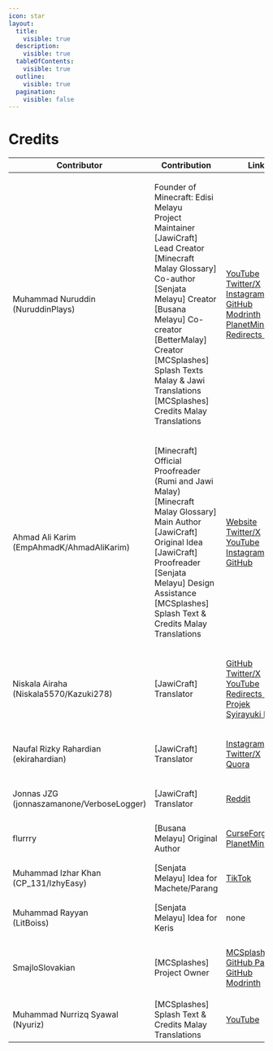 ```yaml
---
icon: star
layout:
  title:
    visible: true
  description:
    visible: true
  tableOfContents:
    visible: true
  outline:
    visible: true
  pagination:
    visible: false
---
```


# Credits

| Contributor                                                                                                                                                                                                                                                                                                                                         | Contribution                                                                                                                                                                                                                                                                                                                  | Link                                                                                                                                                                                                                                                                                                                                                                                                                                                                        |
| --------------------------------------------------------------------------------------------------------------------------------------------------------------------------------------------------------------------------------------------------------------------------------------------------------------------------------------------------- | ----------------------------------------------------------------------------------------------------------------------------------------------------------------------------------------------------------------------------------------------------------------------------------------------------------------------------- | --------------------------------------------------------------------------------------------------------------------------------------------------------------------------------------------------------------------------------------------------------------------------------------------------------------------------------------------------------------------------------------------------------------------------------------------------------------------------- |
| <p><a href="https://bit.ly/NuruddinPlays"><img src="https://github.com/Minecraft-EdisiMelayu/MCEM-Wiki/assets/77572972/f30d9b44-4579-473e-ba28-5cdee312e2eb" alt=""></a><br>Muhammad Nuruddin<br>(NuruddinPlays)</p>                                                                                                                                | <p>Founder of Minecraft: Edisi Melayu<br>Project Maintainer<br>[JawiCraft] Lead Creator<br>[Minecraft Malay Glossary] Co-author<br>[Senjata Melayu] Creator<br>[Busana Melayu] Co-creator<br>[BetterMalay] Creator<br>[MCSplashes] Splash Texts Malay &#x26; Jawi Translations<br>[MCSplashes] Credits Malay Translations</p> | <p><a href="https://youtube.com/@NuruddinPlays">YouTube</a><br><a href="https://twitter.com/NuruddinPlays">Twitter/X</a><br><a href="https://instagram.com/@nuruddinplays">Instagram</a><br><a href="https://github.com/NuruddinPlays">GitHub</a><br><a href="https://modrinth.com/user/NuruddinPlays">Modrinth</a><br><a href="https://www.planetminecraft.com/member/nuruddinplays/">PlanetMinecraft</a><br><a href="https://bit.ly/NuruddinPlays">Redirects Page</a></p> |
| <p><a href="https://ahmadalikarim.com"><img src="https://github.com/Minecraft-EdisiMelayu/MCEM-Wiki/assets/77572972/2bbdb974-7f63-4dd9-8071-920d014c303b" alt=""><img src="https://github.com/Minecraft-EdisiMelayu/MCEM-Wiki/assets/77572972/1c65cca8-5bf6-4893-88e6-9cbc86e2998e" alt=""></a><br>Ahmad Ali Karim<br>(EmpAhmadK/AhmadAliKarim)</p> | <p>[Minecraft] Official Proofreader (Rumi and Jawi Malay)<br>[Minecraft Malay Glossary] Main Author<br>[JawiCraft] Original Idea<br>[JawiCraft] Proofreader<br>[Senjata Melayu] Design Assistance<br>[MCSplashes] Splash Text &#x26; Credits Malay Translations<br></p>                                                       | <p><a href="https://ahmadalikarim.com/">Website</a><br><a href="https://twitter.com/ahmadalikarim12">Twitter/X</a><br><a href="https://www.youtube.com/@AhmadAliKarimOfficial">YouTube</a><br><a href="https://instagram.com/ahmadalikarimofficial">Instagram</a><br><a href="https://github.com/EmpAhmadK">GitHub</a></p>                                                                                                                                                  |
| <p><a href="https://www.niskala.my.eu.org/"><img src="https://github.com/Minecraft-EdisiMelayu/MCEM-Wiki/assets/77572972/bc13422e-ea2c-4690-8017-78cc307f2909" alt=""></a><br>Niskala Airaha<br>(Niskala5570/Kazuki278)</p>                                                                                                                         | \[JawiCraft] Translator                                                                                                                                                                                                                                                                                                       | <p><a href="https://github.com/Niskala5570">GitHub</a><br><a href="https://twitter.com/niskala5570">Twitter/X</a><br><a href="https://youtube.com/@niskala5570">YouTube</a><br><a href="https://www.niskala.my.eu.org/">Redirects Page</a><br><a href="https://www.syirayuki.my.eu.org">Projek Syirayuki Page</a></p>                                                                                                                                                       |
| <p><a href="https://www.quora.com/profile/Naufal-Rizky-Rahardian-%D9%86%D9%88%D9%81%D9%84-%D8%B1%D8%B2%D9%82%D9%8A-%D8%B1%D8%A7%D9%87%D8%B1%D8%AF%D9%8A%D8%A7%D9%86"><img src="https://github.com/Minecraft-EdisiMelayu/MCEM-Wiki/assets/77572972/814b959c-7fd2-4ba5-8c83-d7bf058987b0" alt=""></a><br>Naufal Rizky Rahardian<br>(ekirahardian)</p> | \[JawiCraft] Translator                                                                                                                                                                                                                                                                                                       | <p><a href="https://www.instagram.com/eki_rahardian/">Instagram</a><br><a href="https://twitter.com/eki_rahardian">Twitter/X</a><br><a href="https://www.quora.com/profile/Naufal-Rizky-Rahardian-%D9%86%D9%88%D9%81%D9%84-%D8%B1%D8%B2%D9%82%D9%8A-%D8%B1%D8%A7%D9%87%D8%B1%D8%AF%D9%8A%D8%A7%D9%86">Quora</a></p>                                                                                                                                                         |
| <p><a href="https://www.reddit.com/user/VerboseLogger/"><img src="https://github.com/Minecraft-EdisiMelayu/MCEM-Wiki/assets/77572972/f4b44317-9f24-4ff2-889f-c24de593e5b2" alt=""></a><br>Jonnas JZG<br>(jonnaszamanone/VerboseLogger)</p>                                                                                                          | \[JawiCraft] Translator                                                                                                                                                                                                                                                                                                       | [Reddit](https://www.reddit.com/user/VerboseLogger/)                                                                                                                                                                                                                                                                                                                                                                                                                        |
| <p><a href="https://www.planetminecraft.com/member/flurrry/"><img src="https://github.com/Minecraft-EdisiMelayu/MCEM-Wiki/assets/77572972/1ee5b8c8-5f50-4ca1-b22b-fb0b125dec2f" alt=""></a><br>flurrry</p>                                                                                                                                          | \[Busana Melayu] Original Author                                                                                                                                                                                                                                                                                              | <p><a href="https://www.curseforge.com/members/flurrrrrrrry/projects">CurseForge</a><br><a href="https://www.planetminecraft.com/member/flurrry/">PlanetMinecraft</a></p>                                                                                                                                                                                                                                                                                                   |
| <p><a href="https://www.tiktok.com/@izhyeasy"><img src="https://github.com/Minecraft-EdisiMelayu/MCEM-Wiki/assets/77572972/f60fee21-54c6-4ef8-aa8f-08b4dfc7fdea" alt=""></a><br>Muhammad Izhar Khan<br>(CP_131/IzhyEasy)</p>                                                                                                                        | \[Senjata Melayu] Idea for Machete/Parang                                                                                                                                                                                                                                                                                     | [TikTok](https://www.tiktok.com/@izhyeasy)                                                                                                                                                                                                                                                                                                                                                                                                                                  |
| <p><a href="https://github.com/Minecraft-EdisiMelayu/MCEM-Wiki/wiki/MCEM-%E2%80%90-Credits/"><img src="https://github.com/Minecraft-EdisiMelayu/MCEM-Wiki/assets/77572972/052741c2-555d-4adc-ad8e-5c6ecfeefc5e" alt=""></a><br>Muhammad Rayyan<br>(LitBoiss)</p>                                                                                    | \[Senjata Melayu] Idea for Keris                                                                                                                                                                                                                                                                                              | none                                                                                                                                                                                                                                                                                                                                                                                                                                                                        |
| <p><a href="https://github.com/SmajloSlovakian"><img src="https://avatars.githubusercontent.com/u/16209307?v=4" alt=""></a><br>SmajloSlovakian</p>                                                                                                                                                                                                  | \[MCSplashes] Project Owner                                                                                                                                                                                                                                                                                                   | <p><a href="https://github.com/SmajloSlovakian/MinecraftSplashTextTranslation">MCSplashes GitHub Page</a><br><a href="https://github.com/SmajloSlovakian">GitHub</a><br><a href="https://modrinth.com/user/SmajloSlovakian">Modrinth</a></p>                                                                                                                                                                                                                                |
| <p><a href="https://www.youtube.com/@nurrizq7521"><img src="https://github.com/Minecraft-EdisiMelayu/MCEM-Wiki/assets/77572972/771be72b-1b11-49ce-aefa-2d3997d06e5d" alt=""></a><br>Muhammad Nurrizq Syawal<br>(Nyuriz)</p>                                                                                                                         | \[MCSplashes] Splash Text & Credits Malay Translations                                                                                                                                                                                                                                                                        | [YouTube](https://www.youtube.com/@nurrizq7521)                                                                                                                                                                                                                                                                                                                                                                                                                             |
